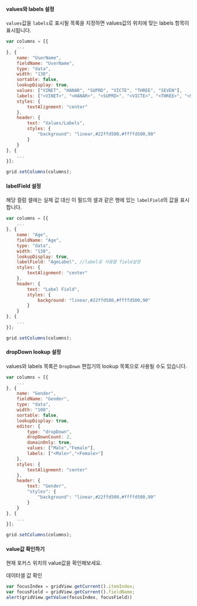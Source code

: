 #### values와 labels 설정

`values`값을 `labels`로 표시될 목록을 지정하면 values값의 위치에 맞는 labels 항목이 표시됩니다.

```js
var columns = [{
	...
}, {
    name: "UserName",
    fieldName: "UserName",
    type: "data",
    width: "130",
    sortable: false,
    lookupDisplay: true,
    values: ["VINET", "HANAR", "SUPRD", "VICTE", "THREE", "SEVEN"],
    labels: ["<VINET>", "<HANAR>", "<SUPRD>", "<VICTE>", "<THREE>", "<SEVEN>"],
    styles: {
        textAlignment: "center"
    },
    header: {
        text: "Values/Labels",
        styles: {
            "background": "linear,#22ffd500,#ffffd500,90"
        }
    }
}, {
	...
}];

grid.setColumns(columns);
```

#### labelField 설정

해당 컬럼 셀에는 실제 값 대신 이 필드의 셀과 같은 행에 있는 `labelField`의 값을 표시합니다.

```js
var columns = [{
	...
}, {
    name: "Age",
    fieldName: "Age",
    type: "data",
    width: "130",
    lookupDisplay: true,
    labelField: "AgeLabel", //label로 사용할 field설정
    styles: {
        textAlignment: "center"
    },
    header: {
        text: "Label Field",
        styles: {
            background: "linear,#22ffd500,#ffffd500,90"
        }
    }
}, {
	...
}];

grid.setColumns(columns);
```

#### dropDown lookup 설정

values와 labels 목록은 `DropDown` 편집기의 lookup 목록으로 사용될 수도 있습니다.

```js
var columns = [{
	...
}, {
    name: "Gender",
    fieldName: "Gender",
    type: "data",
    width: "100",
    sortable: false,
    lookupDisplay: true,
    editor: {
        type: "dropDown",
        dropDownCount: 2,
        domainOnly: true,
        values: ["Male","Female"],
        labels: ["<Male>","<Female>"]
    },
    styles: {
        textAlignment: "center"
    },
    header: {
        text: "Gender",
        "styles": {
            "background": "linear,#22ffd500,#ffffd500,90"
        }
    }
}, {
	...
}];

grid.setColumns(columns);
```

#### value값 확인하기

현재 포커스 위치의 value값을 확인해보세요.

<a class="btn primary small round lowercase" id="getValue">데이터셀 값 확인</a>

```js
var focusIndex = gridView.getCurrent().itemIndex;
var focusField = gridView.getCurrent().fieldName;
alert(gridView.getValue(focusIndex, focusField))
```

<script>
$('#getValue').click(function() {
    var focusIndex = gridView.getCurrent().itemIndex;
	var focusField = gridView.getCurrent().fieldName;
	alert(gridView.getValue(focusIndex, focusField))
});
</script>
